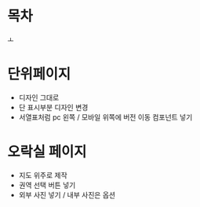 # 목차

ㅗ

# 단위페이지

- 디자인 그대로
- 단 표시부분 디자인 변경
- 서열표처럼 pc 왼쪽 / 모바일 위쪽에 버전 이동 컴포넌트 넣기

# 오락실 페이지

- 지도 위주로 제작
- 권역 선택 버튼 넣기
- 외부 사진 넣기 / 내부 사진은 옵션 
